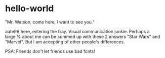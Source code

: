 hello-world
===========

"Mr. Watson, come here, I want to see you."

aute99 here, entering the fray. Visual communication junkie. Perhaps a large % about me can be summed up with these 2 answers "Star Wars" and "Marvel". But I am accepting of other people's differences.


PSA: Friends don't let friends use bad fonts!
